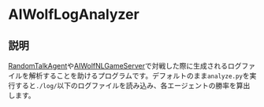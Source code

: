 # AIWolfLogAnalyzer

## 説明
[RandomTalkAgent](https://github.com/aiwolfdial/RandomTalkAgent)や[AIWolfNLGameServer](https://github.com/aiwolfdial/AIWolfNLGameServer)で対戦した際に生成されるログファイルを解析することを助けるプログラムです。デフォルトのまま`analyze.py`を実行すると`./log/`以下のログファイルを読み込み、各エージェントの勝率を算出します。